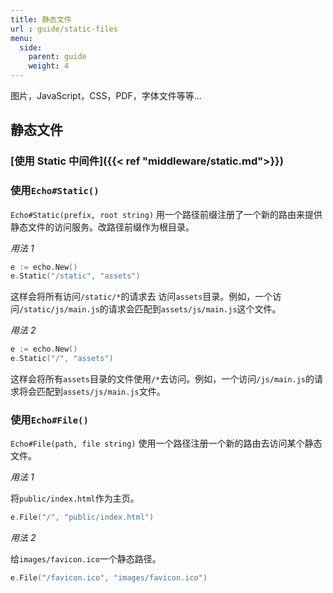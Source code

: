 ```yaml
---
title: 静态文件
url : guide/static-files
menu:
  side:
    parent: guide
    weight: 4
---
```


图片，JavaScript，CSS，PDF，字体文件等等...

## 静态文件

### [使用 Static 中间件]({{< ref "middleware/static.md">}})

### 使用`Echo#Static()`

`Echo#Static(prefix, root string)` 用一个路径前缀注册了一个新的路由来提供静态文件的访问服务。改路径前缀作为根目录。

*用法 1*

```go
e := echo.New()
e.Static("/static", "assets")
```

这样会将所有访问`/static/*`的请求去 访问`assets`目录。例如，一个访问`/static/js/main.js`的请求会匹配到`assets/js/main.js`这个文件。

*用法 2*

```go
e := echo.New()
e.Static("/", "assets")
```

这样会将所有`assets`目录的文件使用`/*`去访问。例如，一个访问`/js/main.js`的请求将会匹配到`assets/js/main.js`文件。

### 使用`Echo#File()`

`Echo#File(path, file string)` 使用一个路径注册一个新的路由去访问某个静态文件。

*用法 1*

将`public/index.html`作为主页。

```go
e.File("/", "public/index.html")
```

*用法 2*

给`images/favicon.ico`一个静态路径。

```go
e.File("/favicon.ico", "images/favicon.ico")
```
